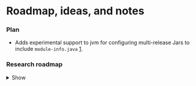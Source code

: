 # Roadmap, ideas, and notes

### Plan

- Adds experimental support to jvm for configuring multi-release Jars to include `module-info.java`
  [1](https://github.com/05nelsonm/gradle-kmp-configuration-plugin/pull/45/files).


### Research roadmap

<details>
  <summary>Show</summary>

* Don't add Android Lint when old Gradle used (min supported Gradle is 8.7).
* https://github.com/slackhq/slack-gradle-plugin/pull/641/files
* Kotlin Power-assert compiler plugin
  * https://kotlinlang.org/docs/whatsnew20.html#experimental-kotlin-power-assert-compiler-plugin
* https://github.com/jacobras/Human-Readable/commit/041c5dedbd2aa1079616ceb445c93ab3c7547630
* https://github.com/WasmEdge/WasmEdge?tab=readme-ov-file#license
* https://github.com/eygraber/gradle-conventions/blob/master/conventions-detekt/src/main/kotlin/com/eygraber/conventions/detekt/register_detekt_task.kt
* https://github.com/takahirom/roborazzi/issues/302#issuecomment-2115873251
* https://github.com/JakeWharton/kmp-missing-targets
* https://github.com/eygraber/gradle-conventions
  * https://github.com/eygraber/gradle-conventions/pull/367/files#diff-1534017ba077dda735977a1ef95679ee14e382237106d48a4ba8df35d82c1a89
* Kover plugin integration and support
* Compose Screenshot Testing
  * https://developer.android.com/studio/preview/compose-screenshot-testing
* Code quality rules:
  * `first()` on Flow (not `StateFlow` or at least `SharedFlow`) isdangerous and easily can lead to infinite suspension.
  * Same for `Deffered.await()`, `select{}` with no timeout option, etc.
* https://developers.google.com/android/guides/setup
  * Show open-source licenses `com.google.android.gms:oss-licenses-plugin`
  * Strict version checking `com.google.android.gms:strict-version-matcher-plugin`
* Support `-Xconsistent-data-class-copy-visibility` for Kotlin 2.0.20
  * https://youtrack.jetbrains.com/issue/KT-11914/Confusing-data-class-copy-with-private-constructor
* Support auto detection if `-Xjdk-release` can be used. Fail only for release builds. Warn otherwise.
  * _If there's no `ct.sym` file in JDK but `-Xjdk-release` is used, the compiler will stop with an error. The only workaround in that case is to remove `-Xjdk-release`._
  * https://youtrack.jetbrains.com/issue/KT-29974#focus=Comments-27-9458958.0-0
* Kotlin MPP publication: add an option to support non-Gradle consumers
  * https://youtrack.jetbrains.com/issue/KT-57573
  * https://github.com/arrow-kt/arrow-gradle-config/blob/cba09cc/arrow-gradle-config-publish/src/main/kotlin/internal/PublishMppRootModuleInPlatform.kt#L13
* Security setup
  * Setup for securing API keys in `BuildConfigs` (generated code in general) and in the usual code.
* GIT hooks
  * Spotless
  * Detekt
  * KtLint
* GraalVM native build + UPX compression
* IDEA Ext plugin (declare IDEA settings via gradle)
  * https://github.com/JetBrains/gradle-idea-ext-plugin/wiki
* Louvain algorithm to analyze class dependencies and rank deduced modules based on their conductance score. Lobzik is a Gradle plugin for helping to modularise large Android codebases.
  * https://github.com/Mishkun/lobzik
  * https://dev.to/mishkun/carving-the-path-to-modularity-a-lobzik-tool-case-study-on-the-protonmail-android-app-mid
* https://github.com/topjohnwu/libsu/blob/01570d643af91b0e271de018465a219eed8db322/service/build.gradle.kts#L21
* Disambiguate existing javadoc and sources tasks
* Check BuildConfig tasks (not called on IDE sync?!)
* CI improvements
  * https://github.com/adevinta/spark-android/tree/main/.github
* Gradle Doctor plugin
  * https://github.com/runningcode/gradle-doctor
* Repo/build/CI examples.
  * https://github.com/gciatto/kt-math
* Build Variants setup
  * https://docs.gradle.org/current/userguide/variant_attributes.html
  * https://github.com/JetBrains/kotlin/blob/f6d2151/repo/gradle-build-conventions/buildsrc-compat/src/main/kotlin/GradleCommon.kt
  * https://github.com/liutikas/gradle-best-practices
* Compose improvements
  * compose-report-to-html
    * https://github.com/PatilShreyas/compose-report-to-html/releases/tag/v1.3.0
  * Decomposer
    * https://github.com/takahirom/decomposer/
* [Gradle Plugin TestKit](https://github.com/autonomousapps/dependency-analysis-gradle-plugin/tree/main/testkit) ([Docs](https://docs.gradle.org/current/userguide/test_kit.html))
* https://github.com/square/radiography
* https://github.com/JetBrains-Research/reflekt
* https://github.com/mikepenz/AboutLibraries
* https://github.com/gradle/gradle/issues/26091#issuecomment-1798137734
* https://github.com/BenWoodworth/Parameterize
* Set JDK release for kotlin compilation safety (`-Xjdk-release=`)
* Detekt rules
  * Enable more rules aside from baseline
  * https://github.com/hbmartin/hbmartin-detekt-rules
  * https://github.com/woltapp/arrow-detekt-rules
  * https://github.com/yandexmobile/detekt-rules-ui-tests
  * https://detekt.dev/docs/rules/libraries/
  * https://detekt.dev/docs/rules/ruleauthors
  * https://github.com/topics/detekt-rules
  * https://detekt.dev/marketplace
    * https://detekt.dev/marketplace/#unpublished
  * Custom detekt/lint rules
    * Warn on nutable (var) fields in data classes or beans.
    * Warn on data classes overall (public api, android app, etc.)
    * По гайдлайнам если есть хоть 1 именованный параметр нужно все именовать
    * Бед практис передавать мьютбл (collection, etc.) в параметрах
    * Add lint check to warn about calls to mutableStateOf with a State object
      * https://issuetracker.google.com/issues/169445918
  * Create detekt rules for Gradle plugins best practices
    * e.g., not to use `org.gradle.api.tasks.TaskCollection.matching`, `findByName`, etc. when `named` or `withType`
      is enough (don't early create tasks).
      * https://github.com/gmazzo/gradle-buildconfig-plugin/commit/a21a8b9
    * e.g., a task must not use any Project objects at execution time.
    * Also, warn on any `org.gradle.internal` usage because its is internal API.
    * https://docs.gradle.org/8.5/userguide/configuration_cache.html#config_cache:requirements
    * https://marcelkliemannel.com/articles/2022/common-gradle-plugin-mistakes-and-good-practices/
    * https://github.com/liutikas/gradle-best-practices
* Linting
  * https://github.com/jeremymailen/kotlinter-gradle
  * https://dev.to/aseemwangoo/supercharge-your-kotlin-project-2mcb
  * https://habr.com/ru/companies/ru_mts/articles/797053/
  * Konsist
    * https://github.com/LemonAppDev/konsist
    * https://proandroiddev.com/protect-kotlin-project-architecture-using-konsist-3bfbe1ad0eea
  * KDoc formatting
    * https://github.com/tnorbye/kdoc-formatter
* https://github.com/ashtanko/kotlin-app-template/tree/main
  * Github Action + git-hook + Issues Template
  * https://github.com/danger/kotlin
* __Infrastructure plugins__
  * https://github.com/slackhq/slack-gradle-plugin/
    * https://github.com/slackhq/slack-gradle-plugin/releases/tag/0.13.0
    * https://github.com/slackhq/slack-gradle-plugin/releases/tag/0.14.0
  * https://github.com/avito-tech/avito-android
    * https://github.com/avito-tech/avito-android/blob/a1949b4/subprojects/assemble/proguard-guard/src/main/kotlin/com/avito/android/proguard_guard/shadowr8/ShadowR8TaskCreator.kt
    * GIT hooks: https://github.com/avito-tech/avito-android/tree/develop/.git_hooks
  * palantir gradle baseline
    * https://github.com/palantir/gradle-baseline
  * Gradle Core plugins
    * https://github.com/gradle/gradle/tree/a300b86/platforms/documentation/docs/src/docs/userguide/core-plugins
  * Gradle configuration
    * https://github.com/Kotlin/kotlinx.coroutines/blob/d12eb45/kotlinx-coroutines-core/build.gradle#L238
    * Test Suites
      * https://docs.gradle.org/current/userguide/jvm_test_suite_plugin.html
      * https://github.com/unbroken-dome/gradle-testsets-plugin
    * Testing Gradle Builds
      * Gradle TestKit: https://docs.gradle.org/current/userguide/test_kit.html
        * TODO: `testSourceSets(sourceSets.functionalTest)`
    * TWiStErRob's Quality plugin for Gradle that supports Android flavors
      * https://github.com/TWiStErRob/net.twisterrob.gradle
    * Nebula-plugins
      * Healthy defaults for a standard Gradle project.
        * https://github.com/nebula-plugins/nebula-project-plugin
        * Builds Javadoc and Sources jars.
        * Doesn't fail javadoc if there are none found.
        * Record information about the build and stores it in the .jar,
          via [gradle-info-plugin](https://github.com/nebula-plugins/gradle-info-plugin).
        * Easy specification of people involved in a project
          via [gradle-contacts-plugin](https://github.com/nebula-plugins/gradle-contacts-plugin).
        * Introduces Nebula Dependency Lock Plugin out of the box, supports Gradle's Locking dependency versions mechanism too.
        * Introduces Nebula Facet Plugin. A routine pattern is wanting a new SourceSet with an accompanying Configuration for dependencies.
        * Introduces IntegTest Plugin specifically for Integration Tests.
      * Nebula Dependency Lock Plugin
        * https://github.com/nebula-plugins/gradle-dependency-lock-plugin
        * Allows people using dynamic dependency versions to lock them to specific versions.
        * Support saving and checking hash or signature of dependency in a report.
          * Also note for safety against supply chain attacks:
            https://github.com/dropbox/dependency-guard/issues/103
      * Plugin to gather information about the environment
        * https://github.com/nebula-plugins/gradle-info-plugin
        * Noninvasively collect information about the environment, and make information available to other plugins in a statically typed
          way.
        * When possible lazily calculate info.
        * https://github.com/nebula-plugins/gradle-contacts-plugin
          * Structure to define the owners of a project, then contributing this back to other plugins.
      * Linter tool for identifying and reporting on patterns of misuse or deprecations in Gradle scripts (groovy-only).
        * https://github.com/nebula-plugins/gradle-lint-plugin
        * https://docs.gradle.org/current/userguide/authoring_maintainable_build_scripts.html
      * Gradle plugin for providing reusable dependency resolution rules.
        * https://github.com/nebula-plugins/gradle-resolution-rules-plugin
      * Gradle capabilities and transforms to ease the migration from Java EE to Jakarta EE.
        * https://github.com/nebula-plugins/gradle-jakartaee-migration-plugin
      * Gradle plugin for constructing linux packages, specifically RPM and DEBs.
        * https://github.com/nebula-plugins/gradle-ospackage-plugin
      * Publishing related plugins
        * https://github.com/nebula-plugins/nebula-publishing-plugin
      * Test harness for Gradle plugins, leveraging [Spock](http://spockframework.org/).
        * https://github.com/nebula-plugins/nebula-test
      * Adds lot of NodeJS-based technologies as part of build without having Node.js installed locally.
        * https://github.com/nebula-plugins/nebula-node-plugin
      * Kotlin library providing extensions to assist with Gradle iterop and backwards compatibility.
        * https://github.com/nebula-plugins/nebula-gradle-interop
      * Gradle plugin introducing a provided dependency configuration and marking a dependency as optional.
        * https://github.com/nebula-plugins/gradle-extra-configurations-plugin
      * Base SCM Plugin for gathering information or performing actions (Archived).
        * https://github.com/nebula-plugins/gradle-scm-plugin
    * SgtSilvio gradle plugins
      * Example: https://github.com/SgtSilvio/gradle-proguard/blob/61e7230/build.gradle.kts
      * Gradle plugin to ease using and producing (multi-arch) OCI (Open Container Initiative, prev. Docker) images.
        without requiring external tools.
        * https://github.com/SgtSilvio/gradle-oci
        * https://github.com/SgtSilvio/oci-registry (OCI registry Java library that allows serving OCI artifacts to pull operations).
        * https://github.com/SgtSilvio/gradle-oci-junit-jupiter.
      * Gradle plugin to ease defining project metadata (urls, license, scm).
        * module name, readable name, url, docUrl, organization, license, developers, issue management, github.
        * https://github.com/SgtSilvio/gradle-metadata
      * Gradle plugin to ease defining Javadoc links.
        * https://github.com/SgtSilvio/gradle-javadoc-links
      * Gradle plugin that configures sensible defaults.
        * https://github.com/SgtSilvio/gradle-defaults
        * UTF 8 for Java compilation and Javadoc
        * Reproducible artifacts
        * Granular test reports per test case (method instead of class)
    * iurysza
      * A Gradle Plugin for visualizing your project's structure, powered by mermaidjs.
        * https://github.com/iurysza/module-graph
      * A project setup to bootstrap kotlin library development.
        * https://github.com/iurysza/kotlin-scaffold
* https://github.com/BenWoodworth/Parameterize
* https://github.com/kotlin-hands-on/kotlin-swift-interopedia
* https://github.com/drewhamilton/Poko/
  * https://github.com/saket/telephoto/releases/tag/0.7.1
* https://telegra.ph/Compose-stabilityConfigurationPath-11-30
  * https://fvilarino.medium.com/exploring-jetpack-compose-compilers-stability-config-f1ccb197d6c0
* https://github.com/yandexmobile/detekt-rules-ui-tests
  * https://habr.com/ru/companies/yandex/articles/779152/
  * https://t.me/c/1198043993/3696
  * https://edmundkirwan.com/general/cdd.html
  * https://edmundkirwan.com/general/c-and-c.html
* __https://github.com/VKCOM/vkompose/__
  * https://mobiusconf.com/talks/0beebbbd16bf4358ab2a1b60cabf57a1
  * https://t.me/compose_broadcast/202
  * https://t.me/int_ax/47
    * https://t.me/int_ax/47?comment=25
    * https://t.me/int_ax/47?comment=29
    * https://t.me/int_ax/47?comment=49
* https://github.com/saveourtool/diktat
* https://github.com/Kotlin/kotlinx-benchmark/
  * https://github.com/CharlieTap/cachemap
  * https://github.com/CharlieTap/cachemap/tree/failing-native-benchmark
  * https://github.com/CharlieTap/cachemap/tree/benchmarking
* https://github.com/Anamorphosee/stacktrace-decoroutinator
* https://gitlab.com/opensavvy/ci-templates
  * https://gitlab.com/opensavvy/playgrounds/gradle/-/blob/main/.gitlab-ci.yml?ref_type=heads
* https://github.com/gmazzo/gradle-codeowners-plugin
* https://github.com/gmazzo/gradle-docker-compose-plugin
* https://github.com/gmazzo/gradle-report-publications-plugin
* !! https://github.com/gmazzo/gradle-android-manifest-lock-plugin
* Shadowing + minification
  * https://github.com/GradleUp/gr8 (Gr8 = Gradle + R8)
  * https://github.com/nbadal/ktlint-intellij-plugin/pull/501/files
  * Task used by the UI and Android tests to check minification results and keep track of binary size.
    * https://github.com/lowasser/kotlinx.coroutines/blob/fcaa6df/buildSrc/src/main/kotlin/RunR8.kt
  * A Gradle plugin that infers Proguard/R8 keep rules for androidTest sources.
    * https://slackhq.github.io/keeper/
      * https://github.com/slackhq/Keeper
  * dProtect obfuscator
    * https://github.com/open-obfuscator/dProtect
  * Optimize app images
    * https://tinypng.com/
* Control licenses
  * https://github.com/JetBrains/intellij-community/blob/8b5ce28/platform/build-scripts/src/org/jetbrains/intellij/build/CommunityLibraryLicenses.kt
  * https://github.com/mikepenz/AboutLibraries
* GitHub CI/CD, workflows and repo organization.
  * Add automatic adding PR comment with Gradle Job Summary
    * https://github.com/gradle/gradle-build-action/pull/1021/files
    * https://github.com/gradle/gradle-build-action/issues/1020
  * https://github.com/actions/dependency-review-action
  * Compare artifacts in the commit (with prev commit) or PR (with upstream)
    * https://github.com/JakeWharton/diffuse
  * https://github.com/square/leakcanary/tree/main/.github
  * MythicDrops repo organization. MegaLinter.io checks. [kodiakhq](https://github.com/apps/kodiakhq) bot.
    * https://github.com/MythicDrops/mythicdrops-gradle-plugin/pull/108
    * https://github.com/MythicDrops/mythicdrops-gradle-plugin?tab=readme-ov-file#maven-publish-plugin
      * Configures published Maven POMs to include `compileOnly` dependencies as `provided`.
      * Configures the project to sign published artifacts with GPG if `PGP_KEY` and `PGP_PWD` environment variables are available.
    * https://github.com/MythicDrops/mythicdrops-gradle-plugin?tab=readme-ov-file#base-project-plugin
      * Applies the [nebula.project](https://github.com/nebula-plugins/nebula-project-plugin) Gradle plugin.
      * Applies the [com.adarshr.test-logger](https://github.com/radarsh/gradle-test-logger-plugin) Gradle plugin (with Mocha theme).
      * Configures all test tasks to use JUnit Jupiter.
      * Applies the [org.shipkit.shipkit-auto-version](https://github.com/shipkit/shipkit-auto-version) Gradle plugin.
  * Karol Wrótniak tools
    * https://github.com/koral--/gradle-pitest-plugin
    * https://github.com/koral-- (note profile readme)
  * Screenshot testing
    https://github.com/pedrovgs/Shot
* Stores publishing
  * https://github.com/chippmann/androidpublisher/
    * https://github.com/chippmann/androidpublisher/releases/tag/0.3.3
* CI security scanning of Android app using AppSweep (API KEY REQUIRED)
  * https://github.com/guardsquare/appsweep-gradle
  * https://appsweep.guardsquare.com/
  * https://plugins.gradle.org/plugin/com.guardsquare.appsweep
* Java 9 modularity support (JPMS)
  * https://github.com/Kotlin/kotlinx.coroutines/blob/d12eb45/buildSrc/src/main/kotlin/Java9Modularity.kt
  * https://github.com/KotlinCrypto/secure-random/pull/13
  * https://github.com/KotlinCrypto/core/pull/58
  * https://github.com/KotlinCrypto/core/pull/56
  * https://github.com/JetBrains/java-annotations/pull/103
* Common utils
  * https://github.com/aminography/CommonUtils/tree/1bfbe2d/library/src/main/java/com/aminography/commonutils
* States and Events
  * Circuit: https://slackhq.github.io/circuit/states-and-events/
* Builds organization (multiple flavors, build types, build targets)
  * https://github.com/ankidroid/Anki-Android/releases/tag/v2.17beta2
* Validate & diff resulting artifacts
  * https://github.com/JakeWharton/diffuse
* Gradle task to report native libs from dependencies (dependency + names of the native binaries)
* Gradle plugin for generating Android / KMP string resources from Google Spreadsheets.
  * https://github.com/futuredapp/sheet-happens
* 🐘 A template to let you started with custom Gradle Plugins + Kotlin in a few seconds
  * https://github.com/cortinico/kotlin-gradle-plugin-template
* Jsmints is a suite of libraries and gradle plugins for working with Kotlin JS, with a focus on testing and version updating.
  * https://github.com/robertfmurdock/jsmints
* A Palantir set of Gradle plugins that configure default code quality tools for developers.
  * https://github.com/palantir/gradle-baseline
* Gradle plugin for detecting use of legacy APIs which modern Java versions supersede.
  * https://github.com/andygoossens/gradle-modernizer-plugin
* Check ABI compatibility at build time
  * https://github.com/open-toast/expediter
* Kotlin/JS Fast Configuration
  * https://github.com/turansky/kfc-plugins
  * https://github.com/turansky/seskar (Kotlin/JS sugar)
  * Publish Kotlin/JS to NPM and JSR (https://jsr.io/).
* KtLint-cli setup
  * https://github.com/pinterest/ktlint/blob/cb17bbf/ktlint-cli/build.gradle.kts#L44
* Trace the recomposition of a Composable with its cause without boilerplate code
  * https://github.com/jisungbin/ComposeInvestigator
* Gradle Plugin that allows you to decompile bytecode compiled with Jetpack Compose Compiler Plugin into Java and check it
  * https://github.com/takahirom/decomposer/
* `calf-file-picker` with JS and Wasm support. And other compat widgets.
  * https://calf-library.netlify.app/
  * https://github.com/MohamedRejeb/Calf/releases/tag/v0.4.0
* A Kotlin Symbol Processor to list sealed object instances safely in generated code.
  * https://github.com/SimonMarquis/SealedObjectInstances
* Disable klib signature clash checks for JS compilations (Compose)
  * https://github.com/cashapp/molecule/releases/tag/1.4.2
* multiplatform libs to work w/ maven without requiring users to explicitly depend on the -jvm artifact.
  * https://kotlinlang.slack.com/archives/C8C4JTXR7/p1706909911878839
  * Kotlinx Serialization achieves this by editing the POM for the unflavoured module
    * https://github.com/Kotlin/kotlinx.serialization/blob/1116f5f/gradle/publish-mpp-root-module-in-platform.gradle#L6-L45
  * Arrow does the same
    * https://github.com/arrow-kt/arrow-gradle-config/blob/0.12.0-rc.20/arrow-gradle-config-publish/src/main/kotlin/internal/PublishMppRootModuleInPlatform.kt
</details>
